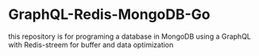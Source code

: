 # GraphQL-Redis-MongoDB-Go
this repository is for programing a database in MongoDB using a GraphQL with Redis-streem for buffer and data optimization 